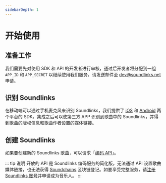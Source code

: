 ```yaml
---
sidebarDepth: 1
---
```


# 开始使用

## 准备工作

我们需要先对使用 SDK 和 API 的开发者进行审核，通过后开发者将分配到一组 `APP_ID` 和 `APP_SECRET` 以继续使用我们服务。请发送邮件至 [dev@soundlinks.net](mailto:dev@soundlinks.net) 申请。

## 识别 Soundlinks

在移动端可以通过手机麦克风来识别 Soundlinks，我们提供了 [iOS](/ios/) 和 [Android](/android/) 两个平台的 SDK。集成之后可以使第三方 APP 识别到歌曲中的 Soundlinks，并得到歌曲的版权信息和歌曲作者设置的媒体链接。

## 创建 Soundlinks

如果要创建新的 Soundlinks 歌曲，可以请求「[编码 API](/encoding/)」。

::: tip 说明
开放的 API 是 Soundlinks 编码服务的简化版，无法通过 API 设置歌曲媒体链接，也无法获得 [Soundchains](https://soundchains.net) 区块链登记。如要享受完整服务，请[注册 Soundlinks 账号](https://soundlinks.net/songs)并申请成为音乐人。
:::
